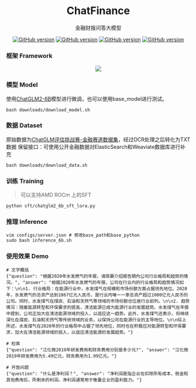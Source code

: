 <p align="center">
  <h1 align="center">ChatFinance</h3>
  <p align="center">金融财报问答大模型</p>
  <p align="center">
  </p>
  <p align="center">
    <a href="https://github.com/KylinC/ChatFinance"><img src="https://img.shields.io/badge/release-v0.0.1-blue" alt="GitHub version"></a>
    <a href="https://github.com/KylinC/ChatFinance"><img src="https://img.shields.io/badge/ROCm-v5.5-orange" alt="GitHub version"></a>
    <a href="https://github.com/KylinC/ChatFinance"><img src="https://img.shields.io/badge/elasticsearch-v8.9.0-yellowgreen" alt="GitHub version"></a>
    <a href="https://github.com/KylinC/eMarkDown"><img src="https://img.shields.io/badge/weaviate-v1.19.5-lightgrey" alt="GitHub version"></a>
  </p>
</p>


### 框架 Framework 



<div align="center"><img src="http://kylinhub.oss-cn-shanghai.aliyuncs.com/uPic/CF.png" style="width=40%;"/></div>

### 模型 Model
使用[ChatGLM2-6B](https://huggingface.co/THUDM/chatglm2-6b)模型进行微调，也可以使用base_model进行测试。

```
bash downloads/download_model.sh
```

### 数据 Dataset

原始数据为[ChatGLM评估挑战赛-金融赛道数据集](https://modelscope.cn/datasets/modelscope/chatglm_llm_fintech_raw_dataset/summary)，经过OCR处理之后转化为TXT数据
保留接口：可使用公开金融数据对ElasticSearch和Weaviate数据库进行补充

```
bash downloads/download_data.sh
```

### 训练 Training
> 可以支持AMD ROCm 上的SFT

```
python sft/chatglm2_6b_sft_lora.py
```

### 推理 Inference


```
vim configs/server.json # 修改base_path和base_python
sudo bash inference_6b.sh 
```

### 使用效果 Demo

```
# 文字概括
{"question": "根据2020年水发燃气的年报，请简要介绍报告期内公司行业格局和趋势的情况。", "answer": "根据2020年水发燃气的年报，公司在行业内的行业格局和趋势情况如下：\n\n1. 行业格局：在能源行业中，水发煤气在规模和市场份额方面占据领先地位。2020年，水发燃气的总资产达到1867亿元人民币，是行业内唯一一家总资产超过1000亿元人民币的公司。同时，水发煤气在煤炭、石油和天然气等领域的市场份额也位居行业前列。\n\n2. 趋势情况：随着能源转型和环保要求的提高，清洁能源已成为能源行业的发展趋势。水发煤气在年报中提到，公司正加大在清洁能源领域的投入，以适应这一趋势。此外，水发煤气还表示，将继续深化在煤炭、石油和天然气等传统领域的业务，以保持公司在能源行业的主导地位。\n\n综上所述，水发煤气在2020年的行业格局中占据了领先地位，同时也在积极应对能源转型和环保要求，加大在清洁能源领域的投入，以适应清洁能源的发展趋势。"}

# 检索
{"question": "江化微2019年研发费用和财务费用分别是多少元?", "answer": "江化微2019年研发费用为5.49亿元，财务费用为1.99亿元。"}

# 开放问题
{"question": "什么是净利润？", "answer": "净利润是指企业在扣除所有成本、税金和其他费用后，所剩余的利润。净利润通常用于衡量企业的盈利能力。"}
```





